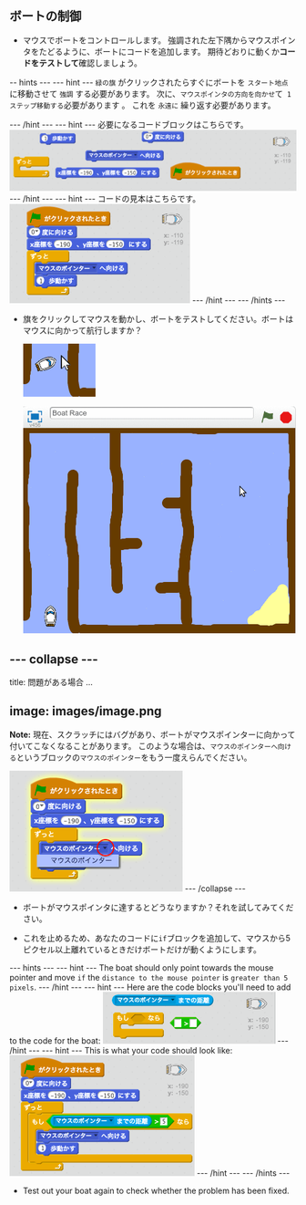 ## ボートの制御

+ マウスでボートをコントロールします。 強調された左下隅からマウスポインタをたどるように、ボートにコードを追加します。 期待どおりに動くか**コードをテストして**確認しましょう。

-- hints \--- \--- hint \--- `緑の旗` がクリックされたらすぐにボートを `スタート地点` に移動させて `強調` する必要があります。 次に、`マウスポインタの方向を向かせ`て` 1ステップ移動する`必要があります 。 これを `永遠に` 繰り返す必要があります。

\--- /hint \--- \--- hint \--- 必要になるコードブロックはこちらです。 ![screenshot](images/boat-move-blocks.png) \--- /hint \--- \--- hint \--- コードの見本はこちらです。 ![screenshot](images/boat-move-code.png) \--- /hint \--- \--- /hints \---

+ 旗をクリックしてマウスを動かし、ボートをテストしてください。ボートはマウスに向かって航行しますか？
    
    ![screenshot](images/boat-mouse.png)
    
    ![screenshot](images/boat-pointer-test-anim.gif)

## \--- collapse \---

title: 問題がある場合 ...

## image: images/image.png

**Note:** 現在、スクラッチにはバグがあり、ボートがマウスポインターに向かって付いてこなくなることがあります。 このような場合は、`マウスのポインターへ向ける`というブロックの`マウスのポインター`をもう一度えらんでください。

![screenshot](images/boat-bug.png) \--- /collapse \---

+ ボートがマウスポインタに達するとどうなりますか？それを試してみてください。

+ これを止めるため、あなたのコードに`if`ブロックを追加して、マウスから5ピクセル以上離れているときだけボートだけが動くようにします。

\--- hints \--- \--- hint \--- The boat should only point towards the mouse pointer and move `if` the `distance to the mouse pointer` is `greater than 5 pixels`. \--- /hint \--- \--- hint \--- Here are the code blocks you'll need to add to the code for the boat: ![screenshot](images/boat-pointer-blocks.png) \--- /hint \--- \--- hint \--- This is what your code should look like: ![screenshot](images/boat-pointer-code.png) \--- /hint \--- \--- /hints \---

+ Test out your boat again to check whether the problem has been fixed.